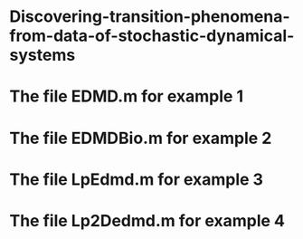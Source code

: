 # Discovering-transition-phenomena-from-data-of-stochastic-dynamical-systems

# The file EDMD.m for example 1

# The file EDMDBio.m for example 2

# The file LpEdmd.m for example 3

# The file Lp2Dedmd.m for example 4
